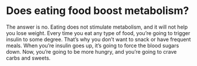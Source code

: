 # Does eating food boost metabolism?

The answer is no. Eating does not stimulate metabolism, and it will not help you lose weight. Every time you eat any type of food, you’re going to trigger insulin to some degree. That’s why you don’t want to snack or have frequent meals. When you’re insulin goes up, it’s going to force the blood sugars down. Now, you’re going to be more hungry, and you’re going to crave carbs and sweets.